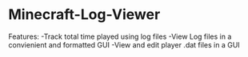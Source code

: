 # Minecraft-Log-Viewer
Features:
    -Track total time played using log files
    -View Log files in a convienient and formatted GUI
    -View and edit player .dat files in a GUI